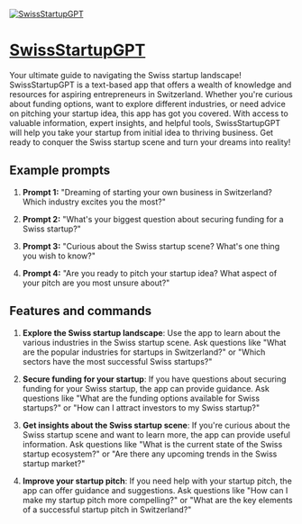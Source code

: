 [![SwissStartupGPT](https://files.oaiusercontent.com/file-nWPrrkwyfCDThhAgJg4KKc06?se=2123-10-19T22%3A31%3A13Z&sp=r&sv=2021-08-06&sr=b&rscc=max-age%3D31536000%2C%20immutable&rscd=attachment%3B%20filename%3Dfe99e88b-4639-4b13-9393-0d6458035b5f.png&sig=lOlI%2B0sHTjFw8og0vJlH56yvWOpHeKwn0b8Id90Xi4I%3D)](https://chat.openai.com/g/g-M1HHFmXYC-swissstartupgpt)

# [SwissStartupGPT](https://chat.openai.com/g/g-M1HHFmXYC-swissstartupgpt)

Your ultimate guide to navigating the Swiss startup landscape! SwissStartupGPT is a text-based app that offers a wealth of knowledge and resources for aspiring entrepreneurs in Switzerland. Whether you're curious about funding options, want to explore different industries, or need advice on pitching your startup idea, this app has got you covered. With access to valuable information, expert insights, and helpful tools, SwissStartupGPT will help you take your startup from initial idea to thriving business. Get ready to conquer the Swiss startup scene and turn your dreams into reality!

## Example prompts

1. **Prompt 1:** "Dreaming of starting your own business in Switzerland? Which industry excites you the most?"

2. **Prompt 2:** "What's your biggest question about securing funding for a Swiss startup?"

3. **Prompt 3:** "Curious about the Swiss startup scene? What's one thing you wish to know?"

4. **Prompt 4:** "Are you ready to pitch your startup idea? What aspect of your pitch are you most unsure about?"


## Features and commands

1. **Explore the Swiss startup landscape**: Use the app to learn about the various industries in the Swiss startup scene. Ask questions like "What are the popular industries for startups in Switzerland?" or "Which sectors have the most successful Swiss startups?"

2. **Secure funding for your startup**: If you have questions about securing funding for your Swiss startup, the app can provide guidance. Ask questions like "What are the funding options available for Swiss startups?" or "How can I attract investors to my Swiss startup?"

3. **Get insights about the Swiss startup scene**: If you're curious about the Swiss startup scene and want to learn more, the app can provide useful information. Ask questions like "What is the current state of the Swiss startup ecosystem?" or "Are there any upcoming trends in the Swiss startup market?"

4. **Improve your startup pitch**: If you need help with your startup pitch, the app can offer guidance and suggestions. Ask questions like "How can I make my startup pitch more compelling?" or "What are the key elements of a successful startup pitch in Switzerland?"